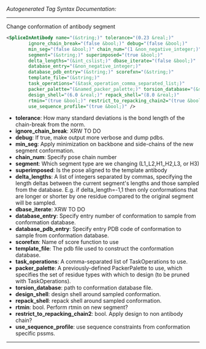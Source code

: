 <!-- THIS IS AN AUTOGENERATED FILE: Don't edit it directly, instead change the schema definition in the code itself. -->

_Autogenerated Tag Syntax Documentation:_

---
Change conformation of antibody segment

```xml
<SpliceInAntibody name="(&string;)" tolerance="(0.23 &real;)"
        ignore_chain_break="(false &bool;)" debug="(false &bool;)"
        min_seg="(false &bool;)" chain_num="(1 &non_negative_integer;)"
        segment="(&string;)" superimposed="(true &bool;)"
        delta_lengths="(&int_cslist;)" dbase_iterate="(false &bool;)"
        database_entry="(&non_negative_integer;)"
        database_pdb_entry="(&string;)" scorefxn="(&string;)"
        template_file="(&string;)"
        task_operations="(&task_operation_comma_separated_list;)"
        packer_palette="(&named_packer_palette;)" torsion_database="(&string;)"
        design_shell="(6.0 &real;)" repack_shell="(8.0 &real;)"
        rtmin="(true &bool;)" restrict_to_repacking_chain2="(true &bool;)"
        use_sequence_profile="(true &bool;)" />
```

-   **tolerance**: How many standard deviations is the bond length of the chain-break from the norm.
-   **ignore_chain_break**: XRW TO DO
-   **debug**: If true, make output more verbose and dump pdbs.
-   **min_seg**: Apply minimization on backbone and side-chains of the new segment conformation.
-   **chain_num**: Specify pose chain number
-   **segment**: Which segment type are we changing (L1_L2,H1_H2,L3, or H3)
-   **superimposed**: Is the pose aligned to the template antibody
-   **delta_lengths**: A list of integers separated by commas, specifying the length deltas between the current segment's lengths and those sampled from the database. E.g. if delta_length=-1,1 then only conformations that are longer or shorter by one residue compared to the original segment will be sampled.
-   **dbase_iterate**: XRW TO DO
-   **database_entry**: Specify entry number of conformation to sample from conformation database.
-   **database_pdb_entry**: Specify entry PDB code of conformation to sample from conformation database.
-   **scorefxn**: Name of score function to use
-   **template_file**: The pdb file used to construct the conformation database.
-   **task_operations**: A comma-separated list of TaskOperations to use.
-   **packer_palette**: A previously-defined PackerPalette to use, which specifies the set of residue types with which to design (to be pruned with TaskOperations).
-   **torsion_database**: path to conformation database file.
-   **design_shell**: design shell around sampled conformation.
-   **repack_shell**: repack shell around sampled conformation.
-   **rtmin**: bool. Perform rtmin on new segment?
-   **restrict_to_repacking_chain2**: bool. Apply design to non antibody chain?
-   **use_sequence_profile**: use sequence constraints from conformation specific pssms.

---
